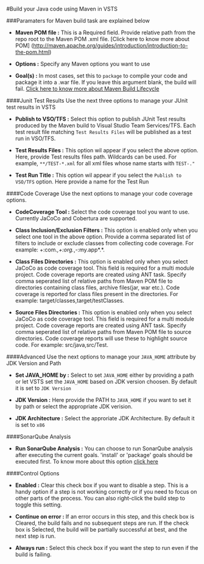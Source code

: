 #Build your Java code using Maven in VSTS

###Paramaters for Maven build task are explained below

- **Maven POM file :** This is a Required field. Provide relative path from the repo root to the Maven POM .xml file. [Click here to know more about POM] (http://maven.apache.org/guides/introduction/introduction-to-the-pom.html)

- **Options :** Specify any Maven options you want to use

- **Goal(s) :** In most cases, set this to `package` to compile your code and package it into a .war file. If you leave this argument blank, the build will fail. [Click here to know more about Maven Build Lifecycle](http://maven.apache.org/guides/introduction/introduction-to-the-lifecycle.html)

####Junit Test Results
Use the next three options to manage your JUnit test results in VSTS

- **Publish to VSO/TFS :** Select this option to publish JUnit Test results produced by the Maven build to Visual Studio Team Services/TFS. Each test result file matching `Test Results Files` will be published as a test run in VSO/TFS.

- **Test Results Files :** This option wil appear if you select the above option. Here, provide Test results files path. Wildcards can be used. For example, `**/TEST-*.xml` for all xml files whose name starts with `TEST-."`

- **Test Run Title :** This option wil appear if you select the `Publish to VSO/TFS` option. Here provide a name for the Test Run

####Code Coverage
Use the next options to manage your code coverage options.

- **CodeCoverage Tool :** Select the code coverage tool you want to use. Currently JaCoCo and Cobertura are supported. 

- **Class Inclusion/Exclusion Filters :** This option is enabled only when you select one tool in the above option. Provide a 
comma separated list of filters to include or exclude classes from collecting code coverage. For example: +:com.*,+:org.*,-:my.app*.*.

- **Class Files Directories :** This option is enabled only when you select JaCoCo as code coverage tool. This field is required for a multi module project. Code coverage reports are created using ANT task. Specify comma seperated list of relative paths from Maven POM file to directories containing class files, archive files(jar, war etc.). Code coverage is reported for class files present in the directories. For example: target/classes,target/testClasses.

- **Source Files Directories :** This option is enabled only when you select JaCoCo as code coverage tool. This field is required for a multi module project. Code coverage reports are created using ANT task. Specify comma seperated list of relative paths from Maven POM file to source directories. Code coverage reports will use these to highlight source code. For example: src/java,src/Test.

####Advanced
Use the next options to manage your `JAVA_HOME` attribute by JDK Version and Path

- **Set JAVA_HOME by :** Select to set `JAVA_HOME` either by providing a path or let VSTS set the `JAVA_HOME` based on JDK version choosen. By default it is set to `JDK Version`

- **JDK Version :** Here provide the PATH to `JAVA_HOME` if you want to set it by path or select the appropriate JDK verision.

- **JDK Architecture :** Select the approriate JDK Architecture. By default it is set to `x86`

####SonarQube Analysis

- **Run SonarQube Analysis :** You can choose to run SonarQube analysis after executing the current goals. 'install' or 'package' goals should be executed first. To know more about this option [click here](http://blogs.msdn.com/b/visualstudioalm/archive/2015/10/08/the-maven-build-task-now-simplifies-sonarqube-analysis.aspx)

####Control Options

- **Enabled :** Clear this check box if you want to disable a step. This is a handy option if a step is not working correctly or if you need to focus on other parts of the process. 
You can also right-click the build step to toggle this setting.

- **Continue on error :**  If an error occurs in this step, and this check box is Cleared, the build fails and no subsequent steps are run. If the check box is Selected, the build will be partially successful at best, and the next step is run.

- **Always run :** Select this check box if you want the step to run even if the build is failing. 
 









